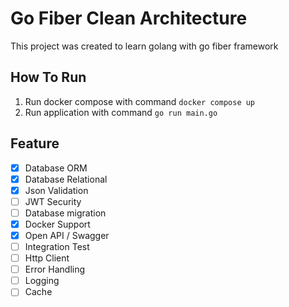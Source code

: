 # Go Fiber Clean Architecture

This project was created to learn golang with go fiber framework

## How To Run

1. Run docker compose with command `docker compose up`
2. Run application with command `go run main.go`

## Feature

- [x] Database ORM
- [x] Database Relational
- [x] Json Validation
- [ ] JWT Security
- [ ] Database migration
- [x] Docker Support
- [x] Open API / Swagger
- [ ] Integration Test
- [ ] Http Client
- [ ] Error Handling
- [ ] Logging
- [ ] Cache